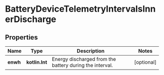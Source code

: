
# BatteryDeviceTelemetryIntervalsInnerDischarge

## Properties
Name | Type | Description | Notes
------------ | ------------- | ------------- | -------------
**enwh** | **kotlin.Int** | Energy discharged from the battery during the interval. |  [optional]



